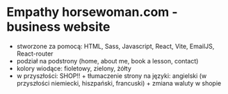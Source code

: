 # Empathy horsewoman.com - business website

- stworzone za pomocą: HTML, Sass, Javascript, React, Vite, EmailJS, React-router
- podział na podstrony (home, about me, book a lesson, contact)
- kolory wiodące: fioletowy, zielony, żółty
- w przyszłości: SHOP!! + tłumaczenie strony na języki: angielski (w przyszłości niemiecki, hiszpański, francuski) + zmiana waluty w shopie